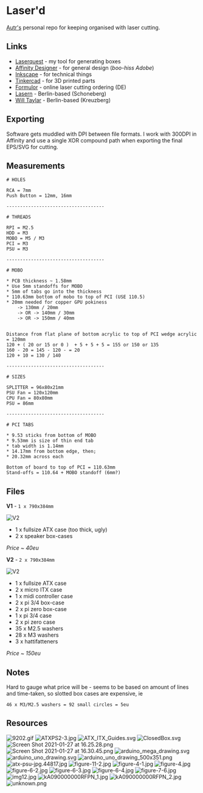 # Laser'd

[Autr's](https://autr.tv) personal repo for keeping organised with laser cutting.

## Links

* [Laserquest](https://autr.github.io/laserquest) - my tool for generating boxes
* [Affinity Designer](https://affinity.serif.com) - for general design (_boo-hiss Adobe_)
* [Inkscape](https://inkscape.org) - for technical things
* [Tinkercad](https://tinkercad.com) - for 3D printed parts
* [Formulor](https://www.formulor.de) - online laser cutting ordering (DE)
* [Lasern](http://www.lasernlasern.de) - Berlin-based (Schoneberg)
* [Will Taylar](https://lasercut-berlin.com) - Berlin-based (Kreuzberg)

## Exporting

Software gets muddled with DPI between file formats. I work with 300DPI in Affinity and use a single XOR compound path when exporting the final EPS/SVG for cutting.

## Measurements

```
# HOLES

RCA = 7mm
Push Button = 12mm, 16mm

------------------------------------

# THREADS

RPI = M2.5 
HDD = M3	
MOBO = M5 / M3
PCI = M3
PSU = M3

------------------------------------

# MOBO

* PCB thickness ~ 1.58mm
* Use 5mm standoffs for MOBO
* 5mm of tabs go into the thickness
* 110.63mm bottom of mobo to top of PCI (USE 110.5)
* 20mm needed for copper GPU pokiness
	-> 130mm / 20mm
	-> OR -> 140mm / 30mm
	-> OR -> 150mm / 40mm


Distance from flat plane of bottom acrylic to top of PCI wedge acrylic = 120mm
120 + ( 20 or 15 or 0 )  + 5 + 5 + 5 = 155 or 150 or 135
160 - 20 = 145 - 120 - = 20
120 + 10 = 130 / 140

------------------------------------

# SIZES

SPLITTER = 96x80x21mm
PSU	Fan = 120x120mm
CPU	Fan = 80x80mm
PSU = 86mm

------------------------------------

# PCI TABS

* 9.53 sticks from bottom of MOBO
* 9.53mm is size of thin end tab
* tab width is 1.14mm
* 14.17mm from bottom edge, then;
* 20.32mm across each

Bottom of board to top of PCI = 110.63mm
Stand-offs = 110.64 + MOBO standoff (6mm?)

```

## Files

__V1__ - `1 x 790x384mm`

![V2](exports/V1.png)

* 1 x fullsize ATX case (too thick, ugly)
* 2 x speaker box-cases

_Price ~ 40eu_

__V2__ - `2 x 790x384mm`

![V2](exports/V2_AB.png)

* 1 x fullsize ATX case
* 2 x micro ITX case
* 1 x midi controller case
* 2 x pi 3/4 box-case
* 2 x pi zero box-case
* 1 x pi 3/4 case
* 2 x pi zero case
* 35 x M2.5 washers
* 28 x M3 washers
* 3 x hattifatteners

_Price ~ 150eu_

## Notes

Hard to gauge what price will be - seems to be based on amount of lines and time-taken, so slotted box cases are expensive, ie

```
46 x M3/M2.5 washers = 92 small circles = 5eu
```

## Resources

[comment]: <> (replaceme)
![9202.gif](resources/9202.gif)
![ATXPS2-3.jpg](resources/ATXPS2-3.jpg)
![ATX_ITX_Guides.svg](resources/ATX_ITX_Guides.svg)
![ClosedBox.svg](resources/ClosedBox.svg)
![Screen Shot 2021-01-27 at 16.25.28.png](resources/Screen%20Shot%202021-01-27%20at%2016.25.28.png)
![Screen Shot 2021-01-27 at 16.30.45.png](resources/Screen%20Shot%202021-01-27%20at%2016.30.45.png)
![arduino_mega_drawing.svg](resources/arduino_mega_drawing.svg)
![arduino_uno_drawing.svg](resources/arduino_uno_drawing.svg)
![arduino_uno_drawing_500x351.png](resources/arduino_uno_drawing_500x351.png)
![atx-psu-jpg.44817.jpg](resources/atx-psu-jpg.44817.jpg)
![figure-11-2.jpg](resources/figure-11-2.jpg)
![figure-4-1.jpg](resources/figure-4-1.jpg)
![figure-4.jpg](resources/figure-4.jpg)
![figure-6-2.jpg](resources/figure-6-2.jpg)
![figure-6-3.jpg](resources/figure-6-3.jpg)
![figure-6-4.jpg](resources/figure-6-4.jpg)
![figure-7-6.jpg](resources/figure-7-6.jpg)
![img12.jpg](resources/img12.jpg)
![kA090000000RFPN_1.jpg](resources/kA090000000RFPN_1.jpg)
![kA090000000RFPN_2.jpg](resources/kA090000000RFPN_2.jpg)
![unknown.png](resources/unknown.png)